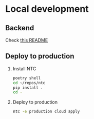 # Local development

## Backend

Check [this README](backend/README.md)

## Deploy to production

1. Install NTC

    ```bash
    poetry shell
    cd ~/repos/ntc
    pip install .
    cd -
    ```

1. Deploy to production

    ```bash
    ntc -e production cloud apply
    ```

